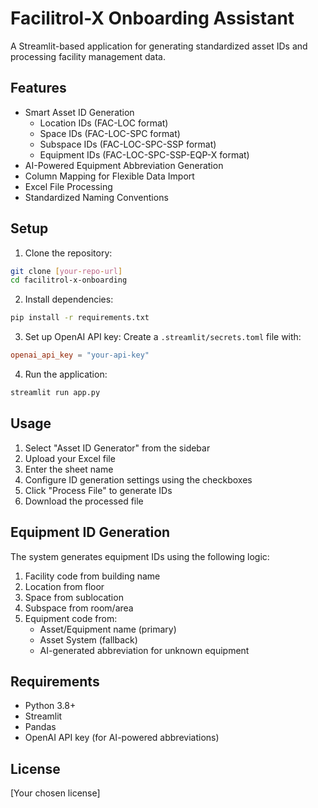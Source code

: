 # Facilitrol-X Onboarding Assistant

A Streamlit-based application for generating standardized asset IDs and processing facility management data.

## Features

- Smart Asset ID Generation
  - Location IDs (FAC-LOC format)
  - Space IDs (FAC-LOC-SPC format)
  - Subspace IDs (FAC-LOC-SPC-SSP format)
  - Equipment IDs (FAC-LOC-SPC-SSP-EQP-X format)
- AI-Powered Equipment Abbreviation Generation
- Column Mapping for Flexible Data Import
- Excel File Processing
- Standardized Naming Conventions

## Setup

1. Clone the repository:
```bash
git clone [your-repo-url]
cd facilitrol-x-onboarding
```

2. Install dependencies:
```bash
pip install -r requirements.txt
```

3. Set up OpenAI API key:
Create a `.streamlit/secrets.toml` file with:
```toml
openai_api_key = "your-api-key"
```

4. Run the application:
```bash
streamlit run app.py
```

## Usage

1. Select "Asset ID Generator" from the sidebar
2. Upload your Excel file
3. Enter the sheet name
4. Configure ID generation settings using the checkboxes
5. Click "Process File" to generate IDs
6. Download the processed file

## Equipment ID Generation

The system generates equipment IDs using the following logic:
1. Facility code from building name
2. Location from floor
3. Space from sublocation
4. Subspace from room/area
5. Equipment code from:
   - Asset/Equipment name (primary)
   - Asset System (fallback)
   - AI-generated abbreviation for unknown equipment

## Requirements

- Python 3.8+
- Streamlit
- Pandas
- OpenAI API key (for AI-powered abbreviations)

## License

[Your chosen license]
